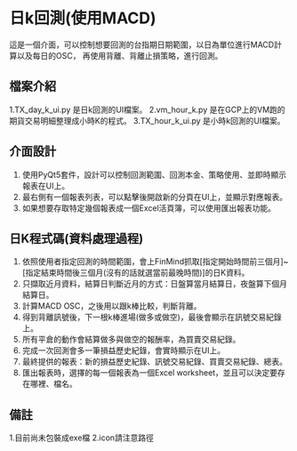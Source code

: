 # 日k回測(使用MACD)

這是一個介面，可以控制想要回測的台指期日期範圍，以日為單位進行MACD計算以及每日的OSC，
再使用背離、背離止損策略，進行回測。

## 檔案介紹
1.TX_day_k_ui.py 是日k回測的UI檔案。
2.vm_hour_k.py 是在GCP上的VM跑的期貨交易明細整理成小時K的程式。
3.TX_hour_k_ui.py 是小時k回測的UI檔案。

## 介面設計
1. 使用PyQt5套件，設計可以控制回測範圍、回測本金、策略使用、並即時顯示報表在UI上。
2. 最右側有一個報表列表，可以點擊後開啟新的分頁在UI上，並顯示對應報表。
3. 如果想要存取特定幾個報表成一個Excel活頁簿，可以使用匯出報表功能。

## 日K程式碼(資料處理過程)
1. 依照使用者指定回測的時間範圍，會上FinMind抓取[指定開始時間前三個月]~[指定結束時間後三個月(沒有的話就選當前最晚時間)]的日K資料。
2. 只擷取近月資料，結算日判斷近月的方式：日盤算當月結算日，夜盤算下個月結算日。
3. 計算MACD OSC，之後用以跟k棒比較，判斷背離。
4. 得到背離訊號後，下一根k棒進場(做多或做空)，最後會顯示在訊號交易紀錄上。
5. 所有平倉的動作會結算做多與做空的報酬率，為買賣交易紀錄。
6. 完成一次回測會多一筆損益歷史紀錄，會實時顯示在UI上。
7. 最終提供的報表：新的損益歷史紀錄、訊號交易紀錄、買賣交易紀錄、總表。
8. 匯出報表時，選擇的每一個報表為一個Excel worksheet，並且可以決定要存在哪裡、檔名。

## 備註
1.目前尚未包裝成exe檔
2.icon請注意路徑
